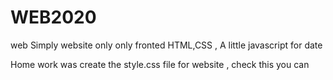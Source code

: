 # WEB2020
web 
Simply website only only fronted HTML,CSS , A little javascript for date 

Home work was create the style.css file for website , check this you can 
